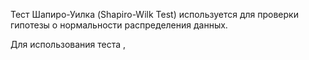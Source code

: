 Тест Шапиро-Уилка (Shapiro-Wilk Test) используется для проверки гипотезы о нормальности распределения данных.

Для использования теста , 
